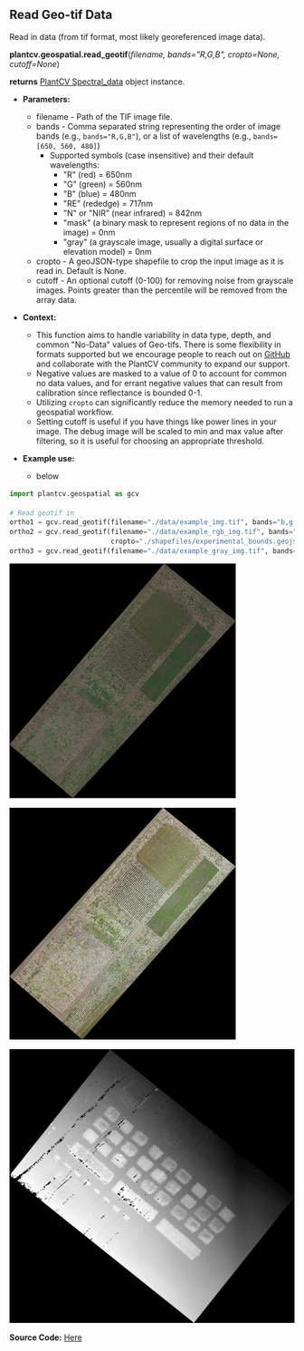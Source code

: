 ## Read Geo-tif Data

Read in data (from tif format, most likely georeferenced image data). 

**plantcv.geospatial.read_geotif**(*filename, bands="R,G,B", cropto=None, cutoff=None*)

**returns** [PlantCV Spectral_data](https://plantcv.readthedocs.io/en/latest/Spectral_data/) object instance.

- **Parameters:**
    - filename - Path of the TIF image file.
    - bands - Comma separated string representing the order of image bands (e.g., `bands="R,G,B"`), or a list of wavelengths (e.g., `bands=[650, 560, 480]`)
        - Supported symbols (case insensitive) and their default wavelengths: 
            - "R" (red) = 650nm
            - "G" (green) = 560nm
            - "B" (blue) = 480nm
            - "RE" (rededge) = 717nm
            - "N" or "NIR" (near infrared) = 842nm
            - "mask" (a binary mask to represent regions of no data in the image) = 0nm
            - "gray" (a grayscale image, usually a digital surface or elevation model) = 0nm
    - cropto - A geoJSON-type shapefile to crop the input image as it is read in. Default is None.
    - cutoff - An optional cutoff (0-100) for removing noise from grayscale images. Points greater than the percentile will be removed from the array data.

- **Context:**
    - This function aims to handle variability in data type, depth, and common "No-Data" values of Geo-tifs. There is some flexibility in formats supported but we encourage people to reach out on [GitHub](https://github.com/danforthcenter/plantcv-geospatial/issues) and collaborate with the PlantCV community to expand our support.
    - Negative values are masked to a value of 0 to account for common no data values, and for errant negative values that can result from calibration since reflectance is bounded 0-1.
    - Utilizing `cropto` can significantly reduce the memory needed to run a geospatial workflow. 
    - Setting cutoff is useful if you have things like power lines in your image. The debug image will be scaled to min and max value after filtering, so it is useful for choosing an appropriate threshold. 

- **Example use:**
    - below

```python
import plantcv.geospatial as gcv

# Read geotif in
ortho1 = gcv.read_geotif(filename="./data/example_img.tif", bands="b,g,r,RE,NIR")
ortho2 = gcv.read_geotif(filename="./data/example_rgb_img.tif", bands="R,G,B,mask",
                         cropto="./shapefiles/experimental_bounds.geojson")
ortho3 = gcv.read_geotif(filename="./data/example_gray_img.tif", bands="gray", cutoff=99)

```

![Screenshot](documentation_images/multispec_pseudo_rgb.png)

![Screenshot](documentation_images/rgb.png)

![Screenshot](documentation_images/gray.png)

**Source Code:** [Here](https://github.com/danforthcenter/plantcv-geospatial/blob/main/plantcv/geospatial/read_geotif.py)
